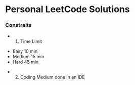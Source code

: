 # Personal LeetCode Solutions

### Constraits
 - 1. Time Limit 
 * Easy 10 min 
 * Medium 15 min 
 * Hard 45 min

 - 2. Coding Medium done in an IDE 
 

